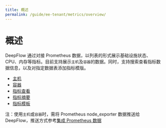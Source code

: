 ```yaml
---
title: 概述
permalink: /guide/ee-tenant/metrics/overview/
---
```


# 概述

DeepFlow 通过对接 Prometheus 数据，以列表的形式展示基础设施状态、CPU、内存等指标。目前支持展示`主机`及`容器`的数据。同时，支持搜索查看指标数据信息，以及对指定数据表添加指标模版。

* [主机](./host/)
* [容器](./container/)
* [指标查看](./metrics-viewing/)
* [指标摘要](./metric-summary/) 
* [指标模板](./metrics-template/)

注：使用`主机`或`容器`时，需将 Prometheus node_exporter 数据推送给 DeepFlow，推送方式参考[集成 Prometheus 数据](../../integration/input/metrics/prometheus/)